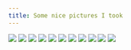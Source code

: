 ```yaml
---
title: Some nice pictures I took
---
```


![](img/0001.jpg) ![](img/0002.jpg) ![](img/0003.jpg) ![](img/0004.jpg)
![](img/0005.jpg) ![](img/0006.jpg) ![](img/0007.jpg) ![](img/0008.jpg)
![](img/0009.jpg) ![](img/0010.jpg) ![](img/0011.jpg)
